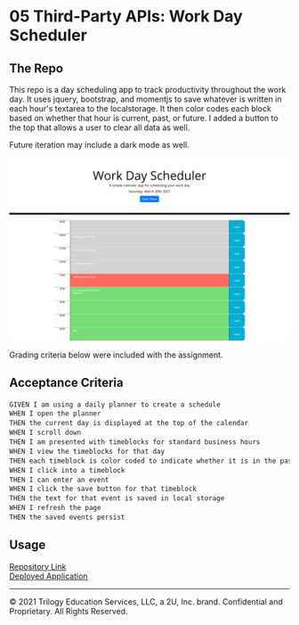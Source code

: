 # 05 Third-Party APIs: Work Day Scheduler

## The Repo

This repo is a day scheduling app to track productivity throughout the work day. It uses jquery, bootstrap, and momentjs to save whatever is written in each hour's textarea to the localstorage. It then color codes each block based on whether that hour is current, past, or future. I added a button to the top that allows a user to clear all data as well.

Future iteration may include a dark mode as well. 

![Screenshot of final product](https://github.com/BraxB/schedule/blob/b8a8db014a943e7dbb771322dcf9cdf73d45bf93/Assets/deployedpic.png)

Grading criteria below were included with the assignment.

## Acceptance Criteria

```md
GIVEN I am using a daily planner to create a schedule
WHEN I open the planner
THEN the current day is displayed at the top of the calendar
WHEN I scroll down
THEN I am presented with timeblocks for standard business hours
WHEN I view the timeblocks for that day
THEN each timeblock is color coded to indicate whether it is in the past, present, or future
WHEN I click into a timeblock
THEN I can enter an event
WHEN I click the save button for that timeblock
THEN the text for that event is saved in local storage
WHEN I refresh the page
THEN the saved events persist
```

## Usage

[Repository Link](https://github.com/BraxB/schedule)  
[Deployed Application](https://braxb.github.io/schedule/)

---

© 2021 Trilogy Education Services, LLC, a 2U, Inc. brand. Confidential and Proprietary. All Rights Reserved.
